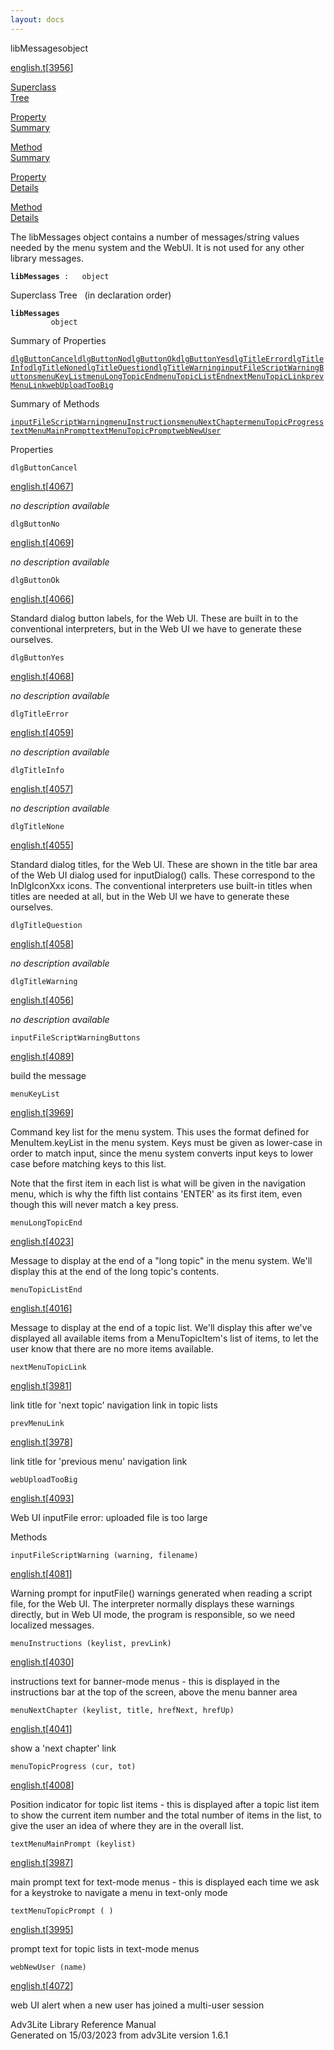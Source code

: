 ```yaml
---
layout: docs
---
```

<span class="title">libMessages</span><span class="type">object</span>

[english.t](../file/english.t.html)\[[3956](../source/english.t.html#3956)\]

[Superclass  
Tree](#_SuperClassTree_)

[Property  
Summary](#_PropSummary_)

[Method  
Summary](#_MethodSummary_)

[Property  
Details](#_Properties_)

[Method  
Details](#_Methods_)

<div class="fdesc">

The libMessages object contains a number of messages/string values
needed by the menu system and the WebUI. It is not used for any other
library messages.

**`libMessages`**` :   object`

</div>

<span id="_SuperClassTree_"></span>

<div class="mjhd">

<span class="hdln">Superclass Tree</span>   (in declaration order)

</div>

**`libMessages`**  
`         object`  
<span id="_PropSummary_"></span>

<div class="mjhd">

<span class="hdln">Summary of Properties</span>  

</div>

[`dlgButtonCancel`](#dlgButtonCancel)[`dlgButtonNo`](#dlgButtonNo)[`dlgButtonOk`](#dlgButtonOk)[`dlgButtonYes`](#dlgButtonYes)[`dlgTitleError`](#dlgTitleError)[`dlgTitleInfo`](#dlgTitleInfo)[`dlgTitleNone`](#dlgTitleNone)[`dlgTitleQuestion`](#dlgTitleQuestion)[`dlgTitleWarning`](#dlgTitleWarning)[`inputFileScriptWarningButtons`](#inputFileScriptWarningButtons)[`menuKeyList`](#menuKeyList)[`menuLongTopicEnd`](#menuLongTopicEnd)[`menuTopicListEnd`](#menuTopicListEnd)[`nextMenuTopicLink`](#nextMenuTopicLink)[`prevMenuLink`](#prevMenuLink)[`webUploadTooBig`](#webUploadTooBig)

<span id="_MethodSummary_"></span>

<div class="mjhd">

<span class="hdln">Summary of Methods</span>  

</div>

[`inputFileScriptWarning`](#inputFileScriptWarning)[`menuInstructions`](#menuInstructions)[`menuNextChapter`](#menuNextChapter)[`menuTopicProgress`](#menuTopicProgress)[`textMenuMainPrompt`](#textMenuMainPrompt)[`textMenuTopicPrompt`](#textMenuTopicPrompt)[`webNewUser`](#webNewUser)

<span id="_Properties_"></span>

<div class="mjhd">

<span class="hdln">Properties</span>  

</div>

<span id="dlgButtonCancel"></span>

`dlgButtonCancel`

[english.t](../file/english.t.html)\[[4067](../source/english.t.html#4067)\]

<div class="desc">

*no description available*

</div>

<span id="dlgButtonNo"></span>

`dlgButtonNo`

[english.t](../file/english.t.html)\[[4069](../source/english.t.html#4069)\]

<div class="desc">

*no description available*

</div>

<span id="dlgButtonOk"></span>

`dlgButtonOk`

[english.t](../file/english.t.html)\[[4066](../source/english.t.html#4066)\]

<div class="desc">

Standard dialog button labels, for the Web UI. These are built in to the
conventional interpreters, but in the Web UI we have to generate these
ourselves.

</div>

<span id="dlgButtonYes"></span>

`dlgButtonYes`

[english.t](../file/english.t.html)\[[4068](../source/english.t.html#4068)\]

<div class="desc">

*no description available*

</div>

<span id="dlgTitleError"></span>

`dlgTitleError`

[english.t](../file/english.t.html)\[[4059](../source/english.t.html#4059)\]

<div class="desc">

*no description available*

</div>

<span id="dlgTitleInfo"></span>

`dlgTitleInfo`

[english.t](../file/english.t.html)\[[4057](../source/english.t.html#4057)\]

<div class="desc">

*no description available*

</div>

<span id="dlgTitleNone"></span>

`dlgTitleNone`

[english.t](../file/english.t.html)\[[4055](../source/english.t.html#4055)\]

<div class="desc">

Standard dialog titles, for the Web UI. These are shown in the title bar
area of the Web UI dialog used for inputDialog() calls. These correspond
to the InDlgIconXxx icons. The conventional interpreters use built-in
titles when titles are needed at all, but in the Web UI we have to
generate these ourselves.

</div>

<span id="dlgTitleQuestion"></span>

`dlgTitleQuestion`

[english.t](../file/english.t.html)\[[4058](../source/english.t.html#4058)\]

<div class="desc">

*no description available*

</div>

<span id="dlgTitleWarning"></span>

`dlgTitleWarning`

[english.t](../file/english.t.html)\[[4056](../source/english.t.html#4056)\]

<div class="desc">

*no description available*

</div>

<span id="inputFileScriptWarningButtons"></span>

`inputFileScriptWarningButtons`

[english.t](../file/english.t.html)\[[4089](../source/english.t.html#4089)\]

<div class="desc">

build the message

</div>

<span id="menuKeyList"></span>

`menuKeyList`

[english.t](../file/english.t.html)\[[3969](../source/english.t.html#3969)\]

<div class="desc">

Command key list for the menu system. This uses the format defined for
MenuItem.keyList in the menu system. Keys must be given as lower-case in
order to match input, since the menu system converts input keys to lower
case before matching keys to this list.

Note that the first item in each list is what will be given in the
navigation menu, which is why the fifth list contains 'ENTER' as its
first item, even though this will never match a key press.

</div>

<span id="menuLongTopicEnd"></span>

`menuLongTopicEnd`

[english.t](../file/english.t.html)\[[4023](../source/english.t.html#4023)\]

<div class="desc">

Message to display at the end of a "long topic" in the menu system.
We'll display this at the end of the long topic's contents.

</div>

<span id="menuTopicListEnd"></span>

`menuTopicListEnd`

[english.t](../file/english.t.html)\[[4016](../source/english.t.html#4016)\]

<div class="desc">

Message to display at the end of a topic list. We'll display this after
we've displayed all available items from a MenuTopicItem's list of
items, to let the user know that there are no more items available.

</div>

<span id="nextMenuTopicLink"></span>

`nextMenuTopicLink`

[english.t](../file/english.t.html)\[[3981](../source/english.t.html#3981)\]

<div class="desc">

link title for 'next topic' navigation link in topic lists

</div>

<span id="prevMenuLink"></span>

`prevMenuLink`

[english.t](../file/english.t.html)\[[3978](../source/english.t.html#3978)\]

<div class="desc">

link title for 'previous menu' navigation link

</div>

<span id="webUploadTooBig"></span>

`webUploadTooBig`

[english.t](../file/english.t.html)\[[4093](../source/english.t.html#4093)\]

<div class="desc">

Web UI inputFile error: uploaded file is too large

</div>

<span id="_Methods_"></span>

<div class="mjhd">

<span class="hdln">Methods</span>  

</div>

<span id="inputFileScriptWarning"></span>

`inputFileScriptWarning (warning, filename)`

[english.t](../file/english.t.html)\[[4081](../source/english.t.html#4081)\]

<div class="desc">

Warning prompt for inputFile() warnings generated when reading a script
file, for the Web UI. The interpreter normally displays these warnings
directly, but in Web UI mode, the program is responsible, so we need
localized messages.

</div>

<span id="menuInstructions"></span>

`menuInstructions (keylist, prevLink)`

[english.t](../file/english.t.html)\[[4030](../source/english.t.html#4030)\]

<div class="desc">

instructions text for banner-mode menus - this is displayed in the
instructions bar at the top of the screen, above the menu banner area

</div>

<span id="menuNextChapter"></span>

`menuNextChapter (keylist, title, hrefNext, hrefUp)`

[english.t](../file/english.t.html)\[[4041](../source/english.t.html#4041)\]

<div class="desc">

show a 'next chapter' link

</div>

<span id="menuTopicProgress"></span>

`menuTopicProgress (cur, tot)`

[english.t](../file/english.t.html)\[[4008](../source/english.t.html#4008)\]

<div class="desc">

Position indicator for topic list items - this is displayed after a
topic list item to show the current item number and the total number of
items in the list, to give the user an idea of where they are in the
overall list.

</div>

<span id="textMenuMainPrompt"></span>

`textMenuMainPrompt (keylist)`

[english.t](../file/english.t.html)\[[3987](../source/english.t.html#3987)\]

<div class="desc">

main prompt text for text-mode menus - this is displayed each time we
ask for a keystroke to navigate a menu in text-only mode

</div>

<span id="textMenuTopicPrompt"></span>

`textMenuTopicPrompt ( )`

[english.t](../file/english.t.html)\[[3995](../source/english.t.html#3995)\]

<div class="desc">

prompt text for topic lists in text-mode menus

</div>

<span id="webNewUser"></span>

`webNewUser (name)`

[english.t](../file/english.t.html)\[[4072](../source/english.t.html#4072)\]

<div class="desc">

web UI alert when a new user has joined a multi-user session

</div>

<div class="ftr">

Adv3Lite Library Reference Manual  
Generated on 15/03/2023 from adv3Lite version 1.6.1

</div>
